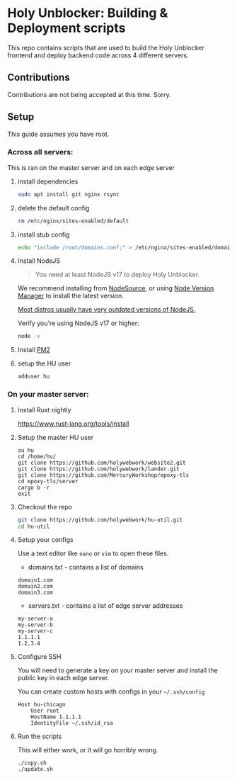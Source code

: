 # Holy Unblocker: Building & Deployment scripts

This repo contains scripts that are used to build the Holy Unblocker frontend and deploy backend code across 4 different servers.

## Contributions

Contributions are not being accepted at this time. Sorry.

## Setup

This guide assumes you have root.

### Across all servers:

This is ran on the master server and on each edge server

1. install dependencies

   ```sh
   sudo apt install git nginx rsync
   ```

2. delete the default config

   ```sh
   rm /etc/nginx/sites-enabled/default
   ```

3. install stub config

   ```sh
   echo "include /root/domains.conf;" > /etc/nginx/sites-enabled/domains.conf
   ```

4. Install NodeJS

   > You need at least NodeJS v17 to deploy Holy Unblocker.

   We recommend installing from [NodeSource](https://github.com/nodesource/distributions#table-of-contents), or using [Node Version Manager](https://github.com/nvm-sh/nvm#table-of-contents) to install the latest version.

   [Most distros usually have very outdated versions of NodeJS.](https://gist.github.com/e9x/b549f46081ce794914461f2fbb9566bd#file-nodejs-across-linux-distributions-md)

   Verify you're using NodeJS v17 or higher:

   ```sh
   node -v
   ```

5. Install [PM2](https://pm2.keymetrics.io/docs/usage/quick-start/)

6. setup the HU user

   ```
   adduser hu
   ```

### On your master server:

1. Install Rust nightly

   https://www.rust-lang.org/tools/install

2. Setup the master HU user

   ```
   su hu
   cd /home/hu/
   git clone https://github.com/holywebwork/website2.git
   git clone https://github.com/holywebwork/lander.git
   git clone https://github.com/MercuryWorkshop/epoxy-tls
   cd epoxy-tls/server
   cargo b -r
   exit
   ```

3. Checkout the repo

   ```sh
   git clone https://github.com/holywebwork/hu-util.git
   cd hu-util
   ```

4. Setup your configs

   Use a text editor like `nano` or `vim` to open these files.

   - domains.txt - contains a list of domains

   ```
   domain1.com
   domain2.com
   domain3.com
   ```

   - servers.txt - contains a list of edge server addresses

   ```
   my-server-a
   my-server-b
   my-server-c
   1.1.1.1
   1.2.3.4
   ```

5. Configure SSH

   You will need to generate a key on your master server and install the public key in each edge server.

   You can create custom hosts with configs in your `~/.ssh/config`

   ```
   Host hu-chicago
       User root
       HostName 1.1.1.1
       IdentityFile ~/.ssh/id_rsa
   ```

6. Run the scripts

   This will either work, or it will go horribly wrong.

   ```
   ./copy.sh
   ./update.sh
   ```
